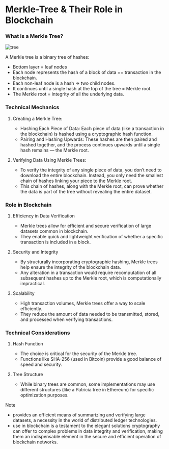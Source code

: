 # Merkle-Tree & Their Role in Blockchain
### What is a Merkle Tree?
![tree](https://github.com/adeliafebriani/Tijarah-Blockchain-Notes/assets/162258265/d67eead0-0fea-4d30-96b8-7e4eb80d674a)

A Merkle tree is a binary tree of hashes:
* Bottom layer = leaf nodes
* Each node represents the hash of a block of data == transaction in the blockchain.
* Each non-leaf node is a hash => two child nodes.
* It continues until a single hash at the top of the tree = Merkle root.
* The Merkle root = integrity of all the underlying data.

### Technical Mechanics

1. Creating a Merkle Tree:
   * Hashing Each Piece of Data: Each piece of data (like a transaction in the blockchain) is hashed using a cryptographic hash function.
   * Pairing and Hashing Upwards: These hashes are then paired and hashed together, and the process continues upwards until a single hash remains — the Merkle root.

2. Verifying Data Using Merkle Trees:
   * To verify the integrity of any single piece of data, you don’t need to download the entire blockchain. Instead, you only need the smallest chain of hashes linking your piece to the Merkle root.
   * This chain of hashes, along with the Merkle root, can prove whether the data is part of the tree without revealing the entire dataset.

### Role in Blockchain

1. Efficiency in Data Verification
   * Merkle trees allow for efficient and secure verification of large datasets common in blockchain.
   * They enable quick and lightweight verification of whether a specific transaction is included in a block.
     
2. Security and Integrity
   * By structurally incorporating cryptographic hashing, Merkle trees help ensure the integrity of the blockchain data.
   * Any alteration in a transaction would require recomputation of all subsequent hashes up to the Merkle root, which is computationally impractical.

3. Scalability
   * High transaction volumes, Merkle trees offer a way to scale efficiently.
   * They reduce the amount of data needed to be transmitted, stored, and processed when verifying transactions.

### Technical Considerations

1. Hash Function
   * The choice is critical for the security of the Merkle tree.
   * Functions like SHA-256 (used in Bitcoin) provide a good balance of speed and security.

2. Tree Structure
   * While binary trees are common, some implementations may use different structures (like a Patricia tree in Ethereum) for specific optimization purposes.

> [!NOTE]
> * provides an efficient means of summarizing and verifying large datasets, a necessity in the world of distributed ledger technologies.
> * use in blockchain is a testament to the elegant solutions cryptography can offer to complex problems in data integrity and verification, making them an indispensable element in the secure and efficient operation of blockchain networks.

